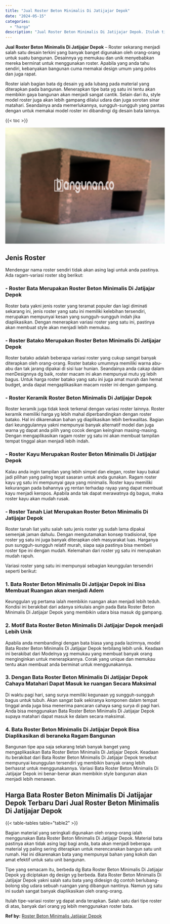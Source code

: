 ```yaml
---
title: "Jual Roster Beton Minimalis Di Jatijajar Depok"
date: "2024-05-15"
categories: 
  - "harga"
description: "Jual Roster Beton Minimalis Di Jatijajar Depok. Itulah tipe-variasi roster yg dapat anda terapkan. Salah satu dari tipe roster di atas, banyak dari orang yg..."
---
```


**Jual Roster Beton Minimalis Di Jatijajar Depok** – Roster sekarang menjadi salah satu desain terkini yang banyak banget digunakan oleh orang-orang untuk suatu bangunan. Desainnya yg memukau dan unik menyebabkan mereka berminat untuk menggunakan roster. Apabila yang anda tahu sendiri, kebanyakan bangunan cuma memakai design umum yang polos dan juga rapat.

Roster ialah bagian bata dg desain yg ada lubang pada material yang diterapkan pada bangunan. Menerapkan tipe bata yg satu ini tentu akan membikin gaya bangunan akan menjadi sangat cantik. Selain dari itu, style model roster juga akan lebih gampang dilalui udara dan juga sorotan sinar matahari. Seandainya anda memerlukannya, sungguh-sungguh yang pantas dengan untuk memakai model roster ini dibandingi dg desain bata lainnya.

{{< toc >}}

![Jual Roster Beton Minimalis Di Jatijajar Depok](/images/bata-roster-minimalis-29.png)

## Jenis Roster

Mendengar nama roster sendiri tidak akan asing lagi untuk anda pastinya. Ada ragam-variasi roster sbg berikut:

### \- Roster Bata Merupakan Roster Beton Minimalis Di Jatijajar Depok

Roster bata yakni jenis roster yang teramat populer dan lagi diminati sekarang ini, jenis roster yang satu ini memiliki kelebihan tersendiri, merupakan mempunyai kesan yang sungguh-sungguh indah jika diaplikasikan. Dengan menerapkan variasi roster yang satu ini, pastinya akan membuat style akan menjadi lebih memukau.

### \- Roster Batako Merupakan Roster Beton Minimalis Di Jatijajar Depok

Roster batako adalah beberapa variasi roster yang cukup sangat banyak diterapkan oleh orang-orang. Roster batako umumnya memiliki warna abu-abu dan tak jarang dipakai di sisi luar hunian. Seandainya anda cakap dalam menDesignnya dg baik, roster macam ini akan mempunyai mutu yg lebih bagus. Untuk harga roster batako yang satu ini juga amat murah dan hemat budget, anda dapat mengaplikasikan macam roster ini dengan gampang.

### \- Roster Keramik Roster Beton Minimalis Di Jatijajar Depok

Roster keramik juga tidak keok terkenal dengan variasi roster lainnya. Roster keramik memiliki harga yg lebih mahal diperbandingkan dengan roster batako. Hal ini dikarenakan bahan yg diaplikasikan lebih berkwalitas. Bagian dari keunggulannya yakni mempunyai banyak alternatif model dan juga warna yg dapat anda pilih yang cocok dengan keinginan masing-masing. Dengan mengaplikasikan ragam roster yg satu ini akan membuat tampilan tempat tinggal akan menjadi lebih indah.

### \- Roster Kayu Merupakan Roster Beton Minimalis Di Jatijajar Depok

Kalau anda ingin tampilan yang lebih simpel dan elegan, roster kayu bakal jadi pilihan yang paling tepat sasaran untuk anda gunakan. Ragam roster kayu yg satu ini mempunyai gaya yang minimalis. Roster kayu memiliki kekurangan pada bahannya yg rentan terhadap rayap yang dapat membuat kayu menjadi keropos. Apabila anda tak dapat merawatnya dg bagus, maka roster kayu akan mudah rusak.

### \- Roster Tanah Liat Merupakan Roster Beton Minimalis Di Jatijajar Depok

Roster tanah liat yaitu salah satu jenis roster yg sudah lama dipakai semenjak jaman dahulu. Dengan mengutamakan konsep tradisional, tipe roster yg satu ini juga banyak diterapkan oleh masyarakat luas. Harganya pun sungguh-sungguh relatif murah, siapa saja pastinya bisa membeli roster tipe ini dengan mudah. Kelemahan dari roster yg satu ini merupakan mudah rapuh.

Variasi roster yang satu ini mempunyai sebagian keunggulan tersendiri seperti berikut:

### 1\. Bata Roster Beton Minimalis Di Jatijajar Depok ini Bisa Membuat Ruangan akan menjadi Adem

Keunggulan yg pertama ialah membikin ruangan akan menjadi lebih teduh. Kondisi ini berakibat dari adanya sirkulais angin pada Bata Roster Beton Minimalis Di Jatijajar Depok yang membikin udara bisa masuk dg gampang.

### 2\. Motif Bata Roster Beton Minimalis Di Jatijajar Depok menjadi Lebih Unik

Apabila anda membandingi dengan bata biasa yang pada lazimnya, model Bata Roster Beton Minimalis Di Jatijajar Depok terbilang lebih unik. Keadaan ini berakibat dari Modelnya yg memukau yang membuat banyak orang menginginkan untuk menerapkannya. Corak yang unique dan memukau tentu akan membuat anda berminat untuk menggunakannya.

### 3\. Dengan Bata Roster Beton Minimalis Di Jatijajar Depok Cahaya Matahari Dapat Masuk ke ruangan Secara Maksimal

Di waktu pagi hari, sang surya memiliki kegunaan yg sungguh-sungguh bagus untuk tubuh. Akan sangat baik sekiranya komponen dalam tempat tinggal anda juga bisa menerima pancaran cahaya sang surya di pagi hari. Anda bisa menggunakan Bata Roster Beton Minimalis Di Jatijajar Depok supaya matahari dapat masuk ke dalam secara maksimal.

### 4\. Bata Roster Beton Minimalis Di Jatijajar Depok Bisa Diaplikasikan di beraneka Ragam Bangunan

Bangunan tipe apa saja sekarang telah banyak banget yang mengaplikasikan Bata Roster Beton Minimalis Di Jatijajar Depok. Keadaan itu berakibat dari Bata Roster Beton Minimalis Di Jatijajar Depok tersebut mempunyai keunggulan tersendiri yg membikin banyak orang lebih berhasrat untuk menggunakannya. Variasi Bata Roster Beton Minimalis Di Jatijajar Depok ini benar-benar akan membikin style bangunan akan menjadi lebih menawan.

## Harga Bata Roster Beton Minimalis Di Jatijajar Depok Terbaru Dari Jual Roster Beton Minimalis Di Jatijajar Depok

{{< table-tables table="table2" >}}

Bagian material yang seringkali digunakan oleh orang-orang ialah menggunakan Bata Roster Beton Minimalis Di Jatijajar Depok. Material bata pastinya akan tidak asing lagi bagi anda, bata akan menjadi beberapa material yg paling sering diterapkan untuk merencanakan bangun satu unit rumah. Hal ini dikarenakan bata yang mempunyai bahan yang kokoh dan amat efektif untuk satu unit bangunan.

Tipe yang semacam itu, berbeda dg Bata Roster Beton Minimalis Di Jatijajar Depok yg diciptakan dg design yg berbeda. Bata Roster Beton Minimalis Di Jatijajar Depok yakni salah satu bata yang didesign dg contoh berlubang-bolong sbg udara sebuah ruangan yang dibangun nantinya. Namun yg satu ini sudah sangat banyak diaplikasikan oleh orang-orang.

Itulah tipe-variasi roster yg dapat anda terapkan. Salah satu dari tipe roster di atas, banyak dari orang yg lebih menggunakan roster bata.

**Ref by:** [Roster Beton Minimalis Jatijajar Depok](https://id.wikipedia.org/wiki/Roster)
